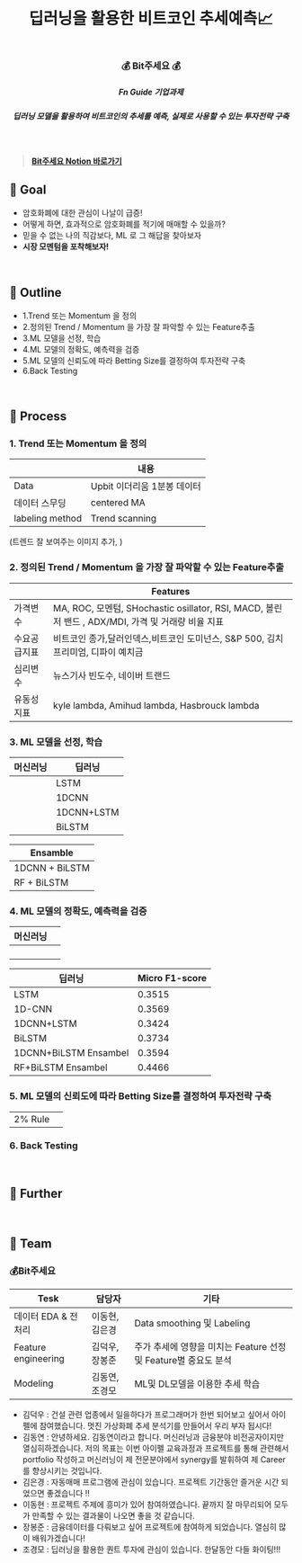 <h1 align="center"> <br>딥러닝을 활용한 비트코인 추세예측📈</h1>
<h3 align="center"> <br>💰 Bit주세요 💰</h3>
<h5 align="center"> Fn Guide 기업과제
<h5 align="center"> 딥러닝 모델을 활용하여 비트코인의 추세를 예측, 실제로 사용할 수 있는 투자전략 구축
</h5>
<br>
 
> #### [Bit주세요 Notion 바로가기](https://roan-prince-424.notion.site/Bit-572682b84cf4461eadffd8fcec61f14f)


 
 
## 💸  Goal
* 암호화폐에 대한 관심이 나날이 급증!
* 어떻게 하면, 효과적으로 암호화폐를 적기에 매매할 수 있을까?
* 믿을 수 없는 나의 직감보다, ML 로 그 해답을 찾아보자
* __시장 모멘텀을 포착해보자!__
<br>

 
## 💸  Outline
* 1.Trend 또는 Momentum 을 정의
* 2.정의된 Trend / Momentum 을 가장 잘 파악할 수 있는 Feature추출
* 3.ML 모델을 선정, 학습
* 4.ML 모델의 정확도, 예측력을 검증
* 5.ML 모델의 신뢰도에 따라 Betting Size를 결정하여 투자전략 구축
* 6.Back Testing
<br>
 
 
<h2> 💸  Process  </h2>
 
### 1. Trend 또는 Momentum 을 정의

| | 내용  |
| ------- | ------ | 
| Data | Upbit 이더리움 1분봉 데이터 |
| 데이터 스무딩 | centered MA |
| labeling method | Trend scanning |

  
(트렌드 잘 보여주는 이미지 추가, )
  
  
### 2. 정의된 Trend / Momentum 을 가장 잘 파악할 수 있는 Feature추출
| | Features  |
| ------- | ------ | 
| 가격변수 | MA, ROC, 모멘텀, SHochastic osillator, RSI, MACD, 볼린저 밴드 , ADX/MDI, 가격 및 거래량 비율 지표 |
| 수요공급지표 | 비트코인 종가,달러인덱스,비트코인 도미넌스, S&P 500, 김치프리미엄, 디파이 예치금 |
| 심리변수 | 뉴스기사 빈도수, 네이버 트랜드 |
| 유동성 지표 | kyle lambda, Amihud lambda, Hasbrouck lambda |


  
### 3. ML 모델을 선정, 학습
| 머신러닝 | 딥러닝  |
| ------- | ------ | 
|  |LSTM  |
|  |1DCNN |
|  |1DCNN+LSTM  |
|  |BiLSTM  |
 
| Ensamble  |
| ----------- | 
|1DCNN + BiLSTM  |
|RF + BiLSTM|
  
  
### 4. ML 모델의 정확도, 예측력을 검증
| 머신러닝 |  |
| ------- | ------ | 
|  |  |
|  |  |
|  |  |
|  |  |
  
| 딥러닝 | Micro F1-score  |
| ------- | ------ | 
| LSTM| 0.3515 |
| 1D-CNN | 0.3569 |
| 1DCNN+LSTM |0.3424  |
| BiLSTM  | 0.3734 |
| 1DCNN+BiLSTM Ensambel  | 0.3594 |
| RF+BiLSTM Ensambel  | 0.4466 |
 

  
  
### 5. ML 모델의 신뢰도에 따라 Betting Size를 결정하여 투자전략 구축
|  |  |
| ------- | ------ | 
| 2% Rule |  |

  
### 6. Back Testing
 
<br>
 


<h2> 💸  Further  </h2>
<br>
 

## 💸 Team
### 💰Bit주세요 
| Tesk | 담당자 | 기타 |
| -------  | ------ | ------|
| 데이터 EDA & 전처리 | 이동현, 김은경 | Data smoothing 및 Labeling  |
| Feature engineering | 김덕우, 장봉준 | 주가 추세에 영향을 미치는 Feature 선정 및 Feature별 중요도 분석 |
| Modeling | 김동연, 조경모 | ML및 DL모델을 이용한 추세 학습|
* 김덕우 : 건설 관련 업종에서 일을하다가 프로그래머가 한번 되어보고 싶어서 아이펠에 참여했습니다. 멋진 가상화폐 추세 분석기를 만들어서 우리 부자 됩시다! 
* 김동연 : 안녕하세요. 김동연이라고 합니다. 머신러닝과 금융분야 비전공자이지만 열심히하겠습니다. 저의 목표는 이번 아이펠 교육과정과 프로젝트를 통해 관련해서 portfolio 작성하고 머신러닝이 제 전문분야에서 synergy를 발휘하여 제 Career를 향상시키는 것입니다.
* 김은경 : 자동매매 프로그램에 관심이 있습니다. 프로젝트 기간동안 즐거운 시간 되었으면 좋겠습니다 !! 
* 이동현 : 프로젝트 주제에 흥미가 있어 참여하였습니다. 끝까지 잘 마무리되어 모두가 만족할 수 있는 결과물이 나오면 좋을 것 같습니다. 
* 장봉준 : 금융데이터를 다뤄보고 싶어 프로젝트에 참여하게 되었습니다. 열심히 많이 배워가겠습니다! 
* 조경모 : 딥러닝을 활용한 퀀트 투자에 관심이 있습니다. 한달동안 다들 화이팅!!! 
